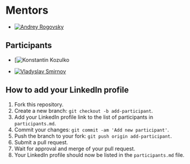 # Mentors

- [![Andrey Rogovsky](https://media.licdn.com/dms/image/D4D35AQEVX8pAR1F7ig/profile-framedphoto-shrink_400_400/0/1676961470624?e=1678039200&v=beta&t=2zQR3KfdE8fbpoEXWdjrksPgmgLj2dVbfDx559xO2fM)](https://www.linkedin.com/in/esupport/)

## Participants

- [![Konstantin Kozulko](https://www.linkedin.com/in/kostanproff/)


- [![Vladyslav Smirnov](https://media.licdn.com/dms/image/D4D03AQEeNHdhozLzrQ/profile-displayphoto-shrink_200_200/0/1677576469790?e=1683158400&v=beta&t=xf1RMlWGKBH-CBnY_k4o079rQngpbwx53Ha1jZh2ipc)](https://www.linkedin.com/in/vladyslav-smirnov-inko-vlad/)

## How to add your LinkedIn profile

1. Fork this repository.
2. Create a new branch: `git checkout -b add-participant`.
3. Add your LinkedIn profile link to the list of participants in `participants.md`.
4. Commit your changes: `git commit -am 'Add new participant'`.
5. Push the branch to your fork: `git push origin add-participant`.
6. Submit a pull request.
7. Wait for approval and merge of your pull request.
8. Your LinkedIn profile should now be listed in the `participants.md` file.
